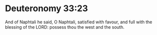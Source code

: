# Deuteronomy 33:23

And of Naphtali he said, O Naphtali, satisfied with favour, and full with the blessing of the LORD: possess thou the west and the south.